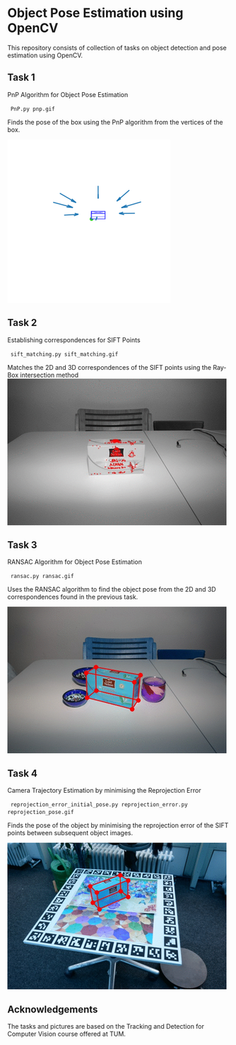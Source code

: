 # Object Pose Estimation using OpenCV

This repository consists of collection of tasks on object detection and pose estimation using OpenCV.

## Task 1

PnP Algorithm for Object Pose Estimation

<code> PnP.py pnp.gif </code>

Finds the pose of the box using the PnP algorithm from the vertices of the box.

![Alt Text](pnp.gif)

## Task 2

Establishing correspondences for SIFT Points 

<code> sift_matching.py sift_matching.gif </code>

Matches the 2D and 3D correspondences of the SIFT points using the Ray-Box intersection method  
![Alt Text](sift_matching.gif)

## Task 3

RANSAC Algorithm for Object Pose Estimation

<code> ransac.py ransac.gif </code>

Uses the RANSAC algorithm to find the object pose from the 2D and 3D correspondences found in the previous task.

![Alt Text](ransac.gif)

## Task 4

Camera Trajectory Estimation by minimising the Reprojection Error 

<code> reprojection_error_initial_pose.py reprojection_error.py reprojection_pose.gif </code>

Finds the pose of the object by minimising the reprojection error of the SIFT points between subsequent object images. 

![Alt Text](reprojection_pose.gif)

## Acknowledgements

The tasks and pictures are based on the Tracking and Detection for Computer Vision course offered at TUM.
